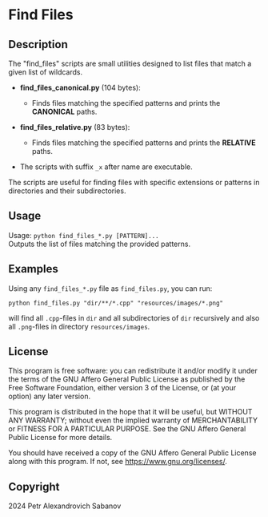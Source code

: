 # Find Files

## Description

The "find_files" scripts are small utilities designed to list files that match a given list of wildcards.

- **find_files_canonical.py** (104 bytes):
    - Finds files matching the specified patterns and prints the **CANONICAL** paths.

- **find_files_relative.py** (83 bytes):
    - Finds files matching the specified patterns and prints the **RELATIVE** paths.

- The scripts with suffix `_x` after name are executable.

The scripts are useful for finding files with specific extensions or patterns in directories and their subdirectories.

## Usage

Usage: `python find_files_*.py [PATTERN]...`  
Outputs the list of files matching the provided patterns.

## Examples

Using any `find_files_*.py` file as `find_files.py`, you can run:

```
python find_files.py "dir/**/*.cpp" "resources/images/*.png"
```
will find all `.cpp`-files in `dir` and all subdirectories of `dir` recursively and also all `.png`-files in directory `resources/images`.

## License

This program is free software: you can redistribute it and/or modify
it under the terms of the GNU Affero General Public License as published by
the Free Software Foundation, either version 3 of the License, or
(at your option) any later version.

This program is distributed in the hope that it will be useful,
but WITHOUT ANY WARRANTY; without even the implied warranty of
MERCHANTABILITY or FITNESS FOR A PARTICULAR PURPOSE.  See the
GNU Affero General Public License for more details.

You should have received a copy of the GNU Affero General Public License
along with this program.  If not, see <https://www.gnu.org/licenses/>.

## Copyright

2024 Petr Alexandrovich Sabanov
